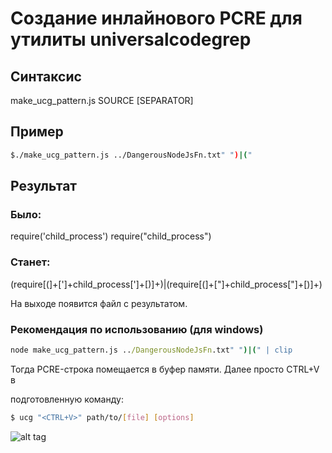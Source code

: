 # Создание инлайнового PCRE для утилиты universalcodegrep
## Синтаксис

make_ucg_pattern.js SOURCE [SEPARATOR]


## Пример
```bash
$./make_ucg_pattern.js ../DangerousNodeJsFn.txt" ")|("
```

## Результат

### Было:

require('child_process')
require("child_process")

### Станет:

(require[(]+[\']+child_process[\']+[)]+)|(require[(]+[\"]+child_process[\"]+[)]+)

На выходе появится файл с результатом.

### Рекомендация по использованию (для windows)
```cmd
node make_ucg_pattern.js ../DangerousNodeJsFn.txt" ")|(" | clip
```
Тогда PCRE-строка помещается в буфер памяти. Далее просто CTRL+V в 

подготовленную команду:

```bash
$ ucg "<CTRL+V>" path/to/[file] [options]
```
![alt tag](https://lh4.googleusercontent.com/EwHalFBeiRW_WfnflLDkSGT6M487dijtj5Y6SQRRkt9bDKM7oyCOJArqtkzeqIJpJUCrypLO=w1366-h638)
